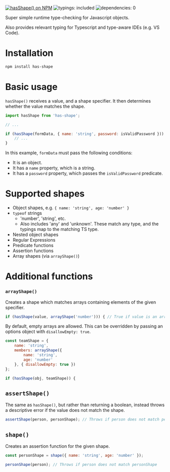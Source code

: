 [![hasShape() on NPM](https://img.shields.io/npm/v/has-shape)](https://www.npmjs.com/package/has-shape)
![typings: included](https://img.shields.io/badge/typings-included-brightgreen)
![dependencies: 0](https://img.shields.io/badge/dependencies-0-brightgreen)

Super simple runtime type-checking for Javascript objects.

Also provides relevant typing for Typescript and type-aware IDEs (e.g. VS Code).

# Installation
```sh
npm install has-shape
```

# Basic usage
`hasShape()` receives a value, and a shape specifier. It then determines
    whether the value matches the shape.

```javascript
import hasShape from 'has-shape';

// ...

if (hasShape(formData, { name: 'string', password: isValidPassword })) {
    // ...
}
```

In this example, `formData` must pass the following conditions:
- It is an object.
- It has a `name` property, which is a string.
- It has a `password` property, which passes the `isValidPassword` predicate.

# Supported shapes

- Object shapes, e.g. `{ name: 'string', age: 'number' }`
- `typeof` strings
    - 'number', 'string', etc.
    - Also includes 'any' and 'unknown'. These match any type, and the typings
        map to the matching TS type.
- Nested object shapes
- Regular Expressions
- Predicate functions
- Assertion functions
- Array shapes (via `arrayShape()`)

# Additional functions

### `arrayShape()`

Creates a shape which matches arrays containing elements of the given specifier.

```javascript
if (hasShape(value, arrayShape('number'))) { // True if value is an array of numbers
```

By default, empty arrays are allowed. This can be overridden by passing an
    options object with `disallowEmpty: true`.

```javascript
const teamShape = {
    name: 'string',
    members: arrayShape({
        name: 'string',
        age: 'number'
    }, { disallowEmpty: true })
};

if (hasShape(obj, teamShape)) {
```

## `assertShape()`

The same as `hasShape()`, but rather than returning a boolean, instead throws
    a descriptive error if the value does not match the shape.

```javascript
assertShape(person, personShape); // Throws if person does not match personShape
```

## `shape()`

Creates an assertion function for the given shape.

```javascript
const personShape = shape({ name: 'string', age: 'number' });

personShape(person); // Throws if person does not match personShape
```